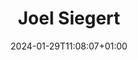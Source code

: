 ---
title: "Joel Siegert"
date: 2024-01-29T11:08:07+01:00
draft: false
image: "img/default.jpg"
weight: 5
description: Master Thesis
---